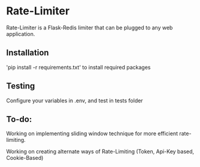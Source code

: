 # Rate-Limiter

Rate-Limiter is a Flask-Redis limiter that can be plugged to any web application.

## Installation

'pip install -r requirements.txt' to install required packages 

## Testing 

Configure your variables in .env, and test in tests folder

## To-do:

Working on implementing sliding window technique for more efficient rate-limiting. 

Working on creating alternate ways of Rate-Limiting (Token, Api-Key based, Cookie-Based)

